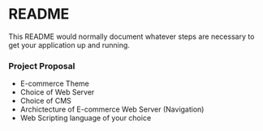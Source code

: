 # README #

This README would normally document whatever steps are necessary to get your application up and running.

### Project Proposal ###
* E-commerce Theme
* Choice of Web Server
* Choice of CMS
* Archictecture of E-commerce Web Server (Navigation)
* Web Scripting language of your choice
